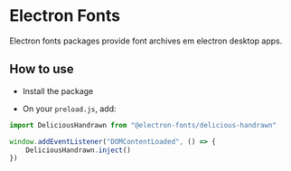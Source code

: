 # Electron Fonts

Electron fonts packages provide font archives em electron desktop apps.

## How to use

* Install the package

* On your `preload.js`, add:

```ts
import DeliciousHandrawn from "@electron-fonts/delicious-handrawn"

window.addEventListener("DOMContentLoaded", () => {
    DeliciousHandrawn.inject()
})
```